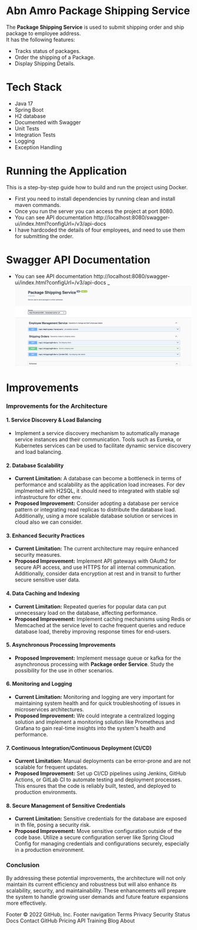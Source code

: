 # Abn Amro Package Shipping Service
The **Package Shipping Service** is used to submit shipping order and ship package to employee address.  
It has the following features:

- Tracks status of packages.
- Order the shipping of a Package.
- Display Shipping Details.

# Tech Stack
- Java 17
- Spring Boot
- H2 database
- Documented with Swagger
- Unit Tests
- Integration Tests
- Logging
- Exception Handling

# Running the Application

This is a step-by-step guide how to build and run the project using Docker.

- First you need to install dependencies by running clean and install maven commands.
- Once you run the server you can access the project at port 8080.
- You can see API documentation http://localhost:8080/swagger-ui/index.html?configUrl=/v3/api-docs
- I have hardcoded the details of four employees, and need to use them for submitting the order.

# Swagger API Documentation

- You can see API documentation http://localhost:8080/swagger-ui/index.html?configUrl=/v3/api-docs
_
![swagger_RecipeAPIdocument](./documentation/Swagger_Screenshot.png)


# Improvements

### Improvements for the Architecture

#### 1. **Service Discovery & Load Balancing**
- Implement a service discovery mechanism to automatically manage service instances and their communication. Tools such as Eureka, or Kubernetes services can be used to facilitate dynamic service discovery and load balancing.

#### 2. **Database Scalability**
- **Current Limitation:** A database can become a bottleneck in terms of performance and scalability as the application load increases. For dev implmented with H2SQL, it should need to integrated with stable sql infrastructure for other env.
- **Proposed Improvement:** Consider adopting a database per service pattern or integrating read replicas to distribute the database load. Additionally, using a more scalable database solution or services in cloud also we can consider.

#### 3. **Enhanced Security Practices**
- **Current Limitation:** The current architecture may require enhanced security measures.
- **Proposed Improvement:** Implement API gateways with OAuth2 for secure API access, and use HTTPS for all internal communication. Additionally, consider data encryption at rest and in transit to further secure sensitive user data.

#### 4. **Data Caching and Indexing**
- **Current Limitation:** Repeated queries for popular data can put unnecessary load on the database, affecting performance.
- **Proposed Improvement:** Implement caching mechanisms using Redis or Memcached at the service level to cache frequent queries and reduce database load, thereby improving response times for end-users.

#### 5. **Asynchronous Processing Improvements**
- **Proposed Improvement:** Implement message queue or kafka for the asynchronous processing with **Package order Service**. Study the possibility for the use in other scenarios.

#### 6. **Monitoring and Logging**
- **Current Limitation:** Monitoring and logging are very important for maintaining system health and for quick troubleshooting of issues in microservices architectures.
- **Proposed Improvement:** We could integrate a centralized logging solution and implement a monitoring solution like Prometheus and Grafana to gain real-time insights into the system's health and performance.

#### 7. **Continuous Integration/Continuous Deployment (CI/CD)**
- **Current Limitation:** Manual deployments can be error-prone and are not scalable for frequent updates.
- **Proposed Improvement:** Set up CI/CD pipelines using Jenkins, GitHub Actions, or GitLab CI to automate testing and deployment processes. This ensures that the code is reliably built, tested, and deployed to production environments.

#### 8. **Secure Management of Sensitive Credentials**
- **Current Limitation:** Sensitive credentials for the database are exposed in th file, posing a security risk.
- **Proposed Improvement:** Move sensitive configuration outside of the code base. Utilize a secure configuration server like Spring Cloud Config for managing credentials and configurations securely, especially in a production environment.

### Conclusion
By addressing these potential improvements, the architecture will not only maintain its current efficiency and robustness but will also enhance its scalability, security, and maintainability. These enhancements will prepare the system to handle growing user demands and future feature expansions more effectively.


Footer
© 2022 GitHub, Inc.
Footer navigation
Terms
Privacy
Security
Status
Docs
Contact GitHub
Pricing
API
Training
Blog
About